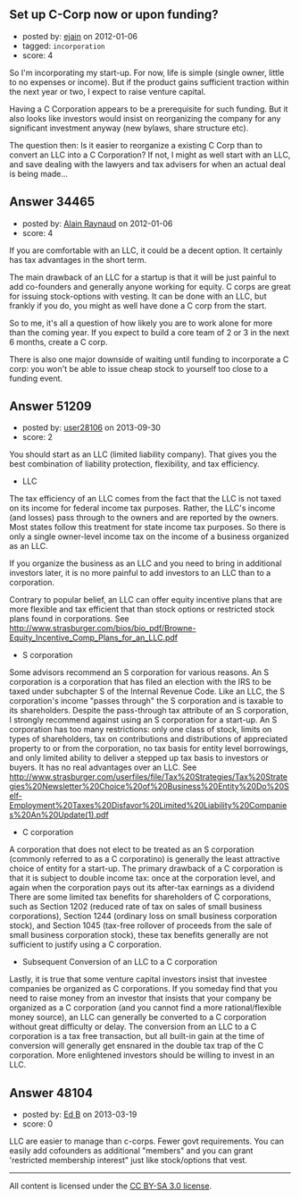 ## Set up C-Corp now or upon funding?

- posted by: [ejain](https://stackexchange.com/users/-1/15437-ejain) on 2012-01-06
- tagged: `incorporation`
- score: 4

So I'm incorporating my start-up. For now, life is simple (single owner, little to no expenses or income). But if the product gains sufficient traction within the next year or two, I expect to raise venture capital.

Having a C Corporation appears to be a prerequisite for such funding. But it also looks like investors would insist on reorganizing the company for any significant investment anyway (new bylaws, share structure etc).

The question then: Is it easier to reorganize a existing C Corp than to convert an LLC into a C Corporation? If not, I might as well start with an LLC, and save dealing with the lawyers and tax advisers for when an actual deal is being made...



## Answer 34465

- posted by: [Alain Raynaud](https://stackexchange.com/users/-1/502-alain-raynaud) on 2012-01-06
- score: 4

If you are comfortable with an LLC, it could be a decent option. It certainly has tax advantages in the short term.

The main drawback of an LLC for a startup is that it will be just painful to add co-founders and generally anyone working for equity. C corps are great for issuing stock-options with vesting. It can be done with an LLC, but frankly if you do, you might as well have done a C corp from the start.

So to me, it's all a question of how likely you are to work alone for more than the coming year. If you expect to build a core team of 2 or 3 in the next 6 months, create a C corp.

There is also one major downside of waiting until funding to incorporate a C corp: you won't be able to issue cheap stock to yourself too close to a funding event.


## Answer 51209

- posted by: [user28106](https://stackexchange.com/users/-1/28106-user28106) on 2013-09-30
- score: 2

<p>You should start as an LLC (limited liability company).  That gives you the best combination of liability protection, flexibility, and tax efficiency.  </p>

<ul>
<li>LLC</li>
</ul>

<p>The tax efficiency of an LLC comes from the fact that the LLC is not taxed on its income for federal income tax purposes.  Rather, the LLC's income (and losses) pass through to the owners and are reported by the owners.  Most states follow this treatment for state income tax purposes.  So there is only a single owner-level income tax on the income of a business organized as an LLC.  </p>

<p>If you organize the business as an LLC and you need to bring in additional investors later, it is no more painful to add investors to an LLC than to a corporation.  </p>

<p>Contrary to popular belief, an LLC can offer equity incentive plans that are more flexible and tax efficient that than stock options or restricted stock plans found in corporations. See <a href="http://www.strasburger.com/bios/bio_pdf/Browne-Equity_Incentive_Comp_Plans_for_an_LLC.pdf" rel="nofollow">http://www.strasburger.com/bios/bio_pdf/Browne-Equity_Incentive_Comp_Plans_for_an_LLC.pdf</a></p>

<ul>
<li>S corporation</li>
</ul>

<p>Some advisors recommend an S corporation for various reasons.  An S corporation is a corporation that has filed an election with the IRS to be taxed under subchapter S of the Internal Revenue Code.  Like an LLC, the S corporation's income "passes through" the S corporation and is taxable to its shareholders.  Despite the pass-through tax attribute of an S corporation, I strongly recommend against using an S corporation for a start-up.  An S corporation has too many restrictions: only one class of stock, limits on types of shareholders, tax on contributions and distributions of appreciated property to or from the corporation, no tax basis for entity level borrowings, and only limited ability to deliver a stepped up tax basis to investors or buyers.  It has no real advantages over an LLC.  See <a href="http://www.strasburger.com/userfiles/file/Tax%20Strategies/Tax%20Strategies%20Newsletter%20Choice%20of%20Business%20Entity%20Do%20Self-Employment%20Taxes%20Disfavor%20Limited%20Liability%20Companies%20An%20Update(1).pdf" rel="nofollow">http://www.strasburger.com/userfiles/file/Tax%20Strategies/Tax%20Strategies%20Newsletter%20Choice%20of%20Business%20Entity%20Do%20Self-Employment%20Taxes%20Disfavor%20Limited%20Liability%20Companies%20An%20Update(1).pdf</a></p>

<ul>
<li>C corporation</li>
</ul>

<p>A corporation that does not elect to be treated as an S corporation (commonly referred to as a C corporatino) is generally the least attractive choice of entity for a start-up.  The primary drawback of a C corporation is that it is subject to double income tax: once at the corporation level, and again when the corporation pays out its after-tax earnings as a dividend  There are some limited tax benefits for shareholders of C corporations, such as Section 1202 (reduced rate of tax on sales of small business corporations), Section 1244 (ordinary loss on small business corporation stock), and Section 1045 (tax-free rollover of proceeds from the sale of small business corporation stock), these tax benefits generally are not sufficient to justify using a C corporation.</p>

<ul>
<li>Subsequent Conversion of an LLC to a C corporation</li>
</ul>

<p>Lastly, it is true that some venture capital investors insist that investee companies be organized as C corporations.  If you someday find that you need to raise money from an investor that insists that your company be organized as a C corporation (and you cannot find a more rational/flexible money source), an LLC can generally be converted to a C corporation without great difficulty or delay.  The conversion from an LLC to a C corporation is a tax free transaction, but all built-in gain at the time of conversion will generally get ensnared in the double tax trap of the C corporation.  More enlightened investors should be willing to invest in an LLC.</p>



## Answer 48104

- posted by: [Ed B](https://stackexchange.com/users/-1/25545-ed-b) on 2013-03-19
- score: 0

LLC are easier to manage than c-corps.  Fewer govt requirements.  You can easily add cofounders as additional "members" and you can grant 'restricted membership interest" just like stock/options that vest.



---

All content is licensed under the [CC BY-SA 3.0 license](https://creativecommons.org/licenses/by-sa/3.0/).
